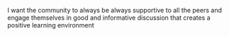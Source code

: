 I want the community to always be always supportive to all the peers and engage themselves in good and informative discussion that creates a positive learning environment
